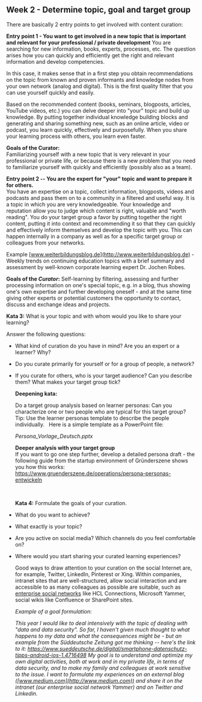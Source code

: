 ## Week 2 - Determine topic, goal and target group

There are basically 2 entry points to get involved with content curation:

 **Entry point 1 - You want to get involved in a new topic that is important and relevant for your professional / private development**
 You are searching for new information, books, experts, processes, etc. The question arises how you can quickly and efficiently get the right and relevant information and develop competencies.

 In this case, it makes sense that in a first step you obtain recommendations on the topic from known and proven informants and knowledge nodes from your own network (analog and digital). This is the first quality filter that you can use yourself quickly and easily.

 Based on the recommended content (books, seminars, blogposts, articles, YouTube videos, etc.) you can delve deeper into "your" topic and build up knowledge. By putting together individual knowledge building blocks and generating and sharing something new, such as an online article, video or podcast, you learn quickly, effectively and purposefully. When you share your learning process with others, you learn even faster.

 **Goals of the Curator:**\
 Familiarizing yourself with a new topic that is very relevant in your professional or private life, or because there is a new problem that you need to familiarize yourself with quickly and efficiently (possibly also as a team).

 **Entry point 2 -- You are the expert for "your" topic and want to prepare it for others.**\
 You have an expertise on a topic, collect information, blogposts, videos and podcasts and pass them on to a community in a filtered and useful way. It is a topic in which you are very knowledgeable. Your knowledge and reputation allow you to judge which content is right, valuable and "worth reading". You do your target group a favor by putting together the right content, putting it into context and recommending it so that they can quickly and effectively inform themselves and develop the topic with you. This can happen internally in a company as well as for a specific target group or colleagues from your networks.

 Example [www.weiterbildungsblog.de](http://www.weiterbildungsblog.de) - Weekly trends on continuing education topics with a brief summary and assessment by well-known corporate learning expert Dr. Jochen Robes.

 **Goals of the *Curator*:**
 Self-learning by filtering, assessing and further processing information on one's special topic, e.g. in a blog, thus showing one's own expertise and further developing oneself - and at the same time giving other experts or potential customers the opportunity to contact, discuss and exchange ideas and projects.

 **Kata 3:**
 What is your topic and with whom would you like to share your learning?

 Answer the following questions:

- What kind of curation do you have in mind? Are you an expert or a learner? Why?

- Do you curate primarily for yourself or for a group of people, a network?

- If you curate for others, who is your target audience? Can you describe them? What makes your target group tick?

  **Deepening kata:**

  Do a target group analysis based on learner personas: Can you characterize one or two people who are typical for this target group? Tip: Use the learner personas template to describe the people individually.
   
  Here is a simple template as a PowerPoint file:

  *Persona_Vorlage_Deutsch.pptx*

  **Deeper analysis with your target group**\
  If you want to go one step further, develop a detailed persona draft - the following guide from the startup environment of Gründerszene shows you how this works: https://www.gruenderszene.de/operations/persona-personas-entwickeln

   

  **Kata 4:**
  Formulate the goals of your curation.

- What do you want to achieve?

- What exactly is your topic?

- Are you active on social media? Which channels do you feel comfortable on?

- Where would you start sharing your curated learning experiences?

  Good ways to draw attention to your curation on the social Internet are, for example, Twitter, LinkedIn, Pinterest or Xing. Within companies, intranet sites that are well-structured, allow social interaction and are accessible to as many colleagues as possible are suitable, such as [enterprise social networks](https://www.computerwoche.de/a/erfolgreich-dank-esn,3544076) like HCL Connections, Microsoft Yammer, social wikis like Confluence or SharePoint sites.

  *Example of a goal formulation:*

  *This year I would like to deal intensively with the topic of dealing with "data and data security". So far, I haven't given much thought to what happens to my data and what the consequences might be - but an example from the Süddeutsche Zeitung got me thinking -- here's the link to it: https://www.sueddeutsche.de/digital/smartphone-datenschutz-tipps-android-ios-1.4716498 My goal is to understand and optimize my own digital activities, both at work and in my private life, in terms of data security, and to make my family and colleagues at work sensitive to the issue. I want to formulate my experiences on an external blog ([www.medium.com](http://www.medium.com)) and share it on the intranet (our enterprise social network Yammer) and on Twitter and Linkedin.*
